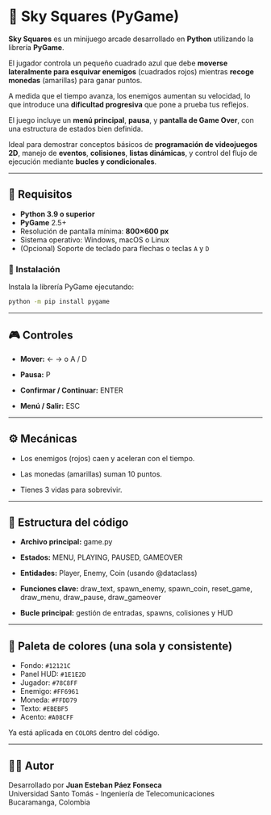 # 🌌 Sky Squares (PyGame)

**Sky Squares** es un minijuego arcade desarrollado en **Python** utilizando la librería **PyGame**.  

El jugador controla un pequeño cuadrado azul que debe **moverse lateralmente para esquivar enemigos** (cuadrados rojos) mientras **recoge monedas** (amarillas) para ganar puntos.  

A medida que el tiempo avanza, los enemigos aumentan su velocidad, lo que introduce una **dificultad progresiva** que pone a prueba tus reflejos.  

El juego incluye un **menú principal**, **pausa**, y **pantalla de Game Over**, con una estructura de estados bien definida.

Ideal para demostrar conceptos básicos de **programación de videojuegos 2D**, manejo de **eventos**, **colisiones**, **listas dinámicas**, y control del flujo de ejecución mediante **bucles y condicionales**.

---

## 🧰 Requisitos
- **Python 3.9 o superior**  
- **PyGame** 2.5+  
- Resolución de pantalla mínima: **800×600 px**  
- Sistema operativo: Windows, macOS o Linux  
- (Opcional) Soporte de teclado para flechas o teclas `A` y `D`

### 🔧 Instalación
Instala la librería PyGame ejecutando:
```bash
python -m pip install pygame
```
---

## 🎮 Controles

- **Mover:** ← → o A / D

- **Pausa:** P

- **Confirmar / Continuar:** ENTER

- **Menú / Salir:** ESC
  
---

## ⚙️ Mecánicas

- Los enemigos (rojos) caen y aceleran con el tiempo.

- Las monedas (amarillas) suman 10 puntos.

- Tienes 3 vidas para sobrevivir.
  
---
  
## 🧩 Estructura del código

- **Archivo principal:** game.py

- **Estados:** MENU, PLAYING, PAUSED, GAMEOVER

- **Entidades:** Player, Enemy, Coin (usando @dataclass)

- **Funciones clave:**
draw_text, spawn_enemy, spawn_coin, reset_game,
draw_menu, draw_pause, draw_gameover

- **Bucle principal:** gestión de entradas, spawns, colisiones y HUD
  
---

## 🎨 Paleta de colores (una sola y consistente)

- Fondo: `#12121C`  
- Panel HUD: `#1E1E2D`  
- Jugador: `#78C8FF`  
- Enemigo: `#FF6961`  
- Moneda: `#FFDD79`  
- Texto: `#EBEBF5`  
- Acento: `#A08CFF`  

Ya está aplicada en `COLORS` dentro del código.

---

## 👨‍💻 Autor
Desarrollado por **Juan Esteban Páez Fonseca**  
Universidad Santo Tomás - Ingeniería de Telecomunicaciones  
Bucaramanga, Colombia
